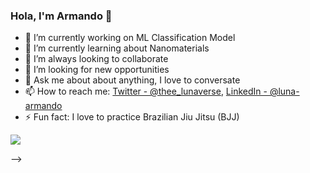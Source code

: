 ### Hola, I'm Armando 👋

- 🔭 I’m currently working on ML Classification Model
- 🌱 I’m currently learning about Nanomaterials 
- 👯 I’m always looking to collaborate 
- 🤔 I’m looking for new opportunities
- 💬 Ask me about about anything, I love to conversate
- 📫 How to reach me: [Twitter - @thee_lunaverse](https://twitter.com/thee_lunaverse), [LinkedIn - @luna-armando](https://www.linkedin.com/in/luna-armando/)
- ⚡ Fun fact: I love to practice Brazilian Jiu Jitsu (BJJ)

<img src="https://github-readme-stats.vercel.app/api?username=the-lunaverse&&show_icons=true&title_color=ffffff&icon_color=bb2acf&text_color=45f5e9&bg_color=151515">


-->
